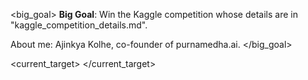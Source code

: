 <big_goal>
**Big Goal**: Win the Kaggle competition whose details are in "kaggle_competition_details.md". 

About me: Ajinkya Kolhe, co-founder of purnamedha.ai. 
</big_goal>

<current_target>
</current_target>
